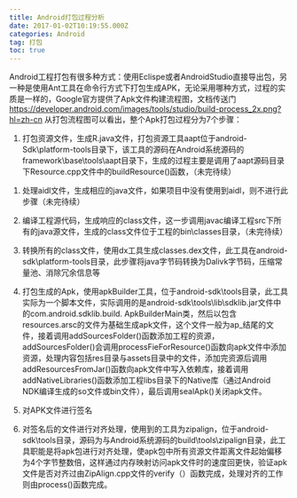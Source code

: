 ```yaml
---
title: Android打包过程分析
date: 2017-01-02T10:19:55.000Z
categories: Android
tag: 打包
toc: true
---
```


Android工程打包有很多种方式：使用Eclispe或者AndroidStudio直接导出包，另一种是使用Ant工具在命令行方式下打包生成APK，无论采用哪种方式，过程的实质是一样的，Google官方提供了Apk文件构建流程图，文档传送门
<https://developer.android.com/images/tools/studio/build-process_2x.png?hl=zh-cn>
从打包流程图可以看出，整个Apk打包过程分为7个步骤：

1.  打包资源文件，生成R.java文件，打包资源工具aapt位于android-Sdk\\platform-tools目录下，该工具的源码在Android系统源码的framework\\base\\tools\\aapt目录下，生成的过程主要是调用了aapt源码目录下Resource.cpp文件中的buildResource()函数，（未完待续）

<!-- more -->

1.  处理aidl文件，生成相应的java文件，如果项目中没有使用到aidl，则不进行此步骤（未完待续）

2.  编译工程源代码，生成响应的class文件，这一步调用javac编译工程src下所有的java源文件，生成的class文件位于工程的bin\\classes目录，（未完待续）

3.  转换所有的class文件，使用dx工具生成classes.dex文件，此工具在android-sdk\\platform-tools目录，此步骤将java字节码转换为Dalivk字节码，压缩常量池、消除冗余信息等

4.  打包生成的Apk，使用apkBuilder工具，位于android-sdk\\tools目录，此工具实际为一个脚本文件，实际调用的是android-sdk\\tools\\lib\\sdklib.jar文件中的com.android.sdklib.build. ApkBuilderMain类，然后以包含resources.arsc的文件为基础生成apk文件，这个文件一般为ap\_结尾的文件，接着调用addSourcesFolder()函数添加工程的资源，addSourcesFolder()会调用processFieForResource()函数向apk文件中添加资源，处理内容包括res目录与assets目录中的文件，添加完资源后调用addResourcesFromJar()函数向apk文件中写入依赖库，接着调用addNativeLibraries()函数添加工程libs目录下的Native库（通过Android NDK编译生成的so文件或bin文件），最后调用sealApk()关闭apk文件。

5.  对APK文件进行签名

6.  对签名后的文件进行对齐处理，使用到的工具为zipalign，位于android-sdk\\tools目录，源码为与Android系统源码的build\\tools\\zipalign目录，此工具职能是将apk包进行对齐处理，使apk包中所有资源文件距离文件起始偏移为4个字节整数倍，这样通过内存映射访问apk文件时的速度回更快，验证apk文件是否对齐过由ZipAlign.cpp文件的verify（）函数完成，处理对齐的工作则由process()函数完成。
